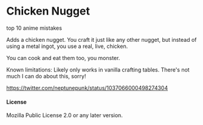 Chicken Nugget
==============

top 10 anime mistakes

Adds a chicken nugget. You craft it just like any other nugget, but instead of using a metal ingot, you use a real, live, chicken.

You can cook and eat them too, you monster.

Known limitations: Likely only works in vanilla crafting tables. There's not much I can do about this, sorry!

https://twitter.com/neptunepunk/status/1037066000498274304

#### License

Mozilla Public License 2.0 or any later version.